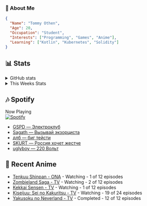 ### 👋 About Me
```json
{
  "Name": "Tommy Othen",
  "Age": 20,
  "Occupation": "Student",
  "Interests": ["Programming", "Games", "Anime"],
  "Learning": ["Kotlin", "Kubernetes", "Solidity"]
}
```

## 📊 Stats
<details>
  <summary>GitHub stats</summary>
  <a href="https://github.com/anuraghazra/github-readme-stats">
    <img src="https://github-readme-stats.vercel.app/api?username=DaSushiAsian&show_icons=true&count_private=true&hide=prs,issues">
  </a>
</details>

<details>
  <summary>This Weeks Stats</summary>
  <a href="https://github.com/anuraghazra/github-readme-stats">
    <img src="https://github-readme-stats.vercel.app/api/wakatime?username=DaSushiAsian&cache_seconds=1800&custom_title=Top Languages">
  </a>
</details>

## 🎶 Spotify
Now Playing\
[![Spotify](https://novatorem-dasushiasian.vercel.app/api/spotify)](https://open.spotify.com/user/g90805640970)
<!-- LASTFM:START -->
* [GSPD — Электроклуб](https://www.last.fm/music/GSPD/_/%D0%AD%D0%BB%D0%B5%D0%BA%D1%82%D1%80%D0%BE%D0%BA%D0%BB%D1%83%D0%B1)
* [Sagath — Вызывай экзорциста](https://www.last.fm/music/Sagath/_/%D0%92%D1%8B%D0%B7%D1%8B%D0%B2%D0%B0%D0%B9+%D1%8D%D0%BA%D0%B7%D0%BE%D1%80%D1%86%D0%B8%D1%81%D1%82%D0%B0)
* [длб — биг тейсти](https://www.last.fm/music/%D0%B4%D0%BB%D0%B1/_/%D0%B1%D0%B8%D0%B3+%D1%82%D0%B5%D0%B9%D1%81%D1%82%D0%B8)
* [SKURT — Россия хочет жестче](https://www.last.fm/music/SKURT/_/%D0%A0%D0%BE%D1%81%D1%81%D0%B8%D1%8F+%D1%85%D0%BE%D1%87%D0%B5%D1%82+%D0%B6%D0%B5%D1%81%D1%82%D1%87%D0%B5)
* [uglyboy — 220 Вольт](https://www.last.fm/music/uglyboy/_/220+%D0%92%D0%BE%D0%BB%D1%8C%D1%82)<!-- LASTFM:END -->

## 🗻 Recent Anime
<!-- ANIME-LIST:START -->
* [Tenkuu Shinpan - ONA](https://myanimelist.net/anime/43690/Tenkuu_Shinpan) - Watching - 1 of 12 episodes
* [Zombieland Saga - TV](https://myanimelist.net/anime/37976/Zombieland_Saga) - Watching - 2 of 12 episodes
* [Kekkai Sensen - TV](https://myanimelist.net/anime/24439/Kekkai_Sensen) - Watching - 1 of 12 episodes
* [Kiseijuu: Sei no Kakuritsu - TV](https://myanimelist.net/anime/22535/Kiseijuu__Sei_no_Kakuritsu) - Watching - 19 of 24 episodes
* [Yakusoku no Neverland - TV](https://myanimelist.net/anime/37779/Yakusoku_no_Neverland) - Completed - 12 of 12 episodes<!-- ANIME-LIST:END -->
